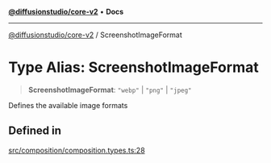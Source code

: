 [**@diffusionstudio/core-v2**](../README.md) • **Docs**

***

[@diffusionstudio/core-v2](../globals.md) / ScreenshotImageFormat

# Type Alias: ScreenshotImageFormat

> **ScreenshotImageFormat**: `"webp"` \| `"png"` \| `"jpeg"`

Defines the available image formats

## Defined in

[src/composition/composition.types.ts:28](https://github.com/diffusionstudio/core-v2/blob/ce69ef92917fd6c7f2f6e872cf6c87954dee9b56/src/composition/composition.types.ts#L28)
